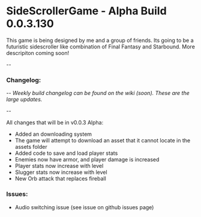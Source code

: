 # SideScrollerGame - Alpha Build 0.0.3.130

This game is being designed by me and a group of friends. Its going to be a futuristic sidescroller like combination of Final Fantasy and Starbound. More descripiton coming soon!


--

### Changelog: 

--
*Weekly build changelog can be found on the wiki (soon). These are the large updates.*

--

All changes that will be in v0.0.3 Alpha:
- Added an downloading system
- The game will attempt to download an asset that it cannot locate in the assets folder
- Added code to save and load player stats
- Enemies now have armor, and player damage is increased
- Player stats now increase with level
- Slugger stats now increase with level
- New Orb attack that replaces fireball

### Issues:
- Audio switching issue (see issue on github issues page)
